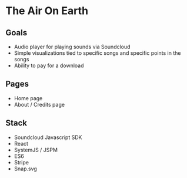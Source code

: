 # The Air On Earth

## Goals

- Audio player for playing sounds via Soundcloud
- Simple visualizations tied to specific songs and specific points in the songs
- Ability to pay for a download

## Pages

- Home page
- About / Credits page

## Stack

- Soundcloud Javascript SDK
- React
- SystemJS / JSPM
- ES6
- Stripe
- Snap.svg

